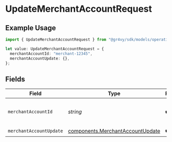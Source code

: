# UpdateMerchantAccountRequest

## Example Usage

```typescript
import { UpdateMerchantAccountRequest } from "@gr4vy/sdk/models/operations";

let value: UpdateMerchantAccountRequest = {
  merchantAccountId: "merchant-12345",
  merchantAccountUpdate: {},
};
```

## Fields

| Field                                                                                | Type                                                                                 | Required                                                                             | Description                                                                          | Example                                                                              |
| ------------------------------------------------------------------------------------ | ------------------------------------------------------------------------------------ | ------------------------------------------------------------------------------------ | ------------------------------------------------------------------------------------ | ------------------------------------------------------------------------------------ |
| `merchantAccountId`                                                                  | *string*                                                                             | :heavy_check_mark:                                                                   | The ID of the merchant account                                                       | merchant-12345                                                                       |
| `merchantAccountUpdate`                                                              | [components.MerchantAccountUpdate](../../models/components/merchantaccountupdate.md) | :heavy_check_mark:                                                                   | N/A                                                                                  |                                                                                      |